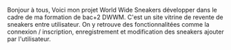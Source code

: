 Bonjour à tous,
Voici mon projet World Wide Sneakers développer dans le cadre de ma formation de bac+2 DWWM. C'est un site vitrine de revente de sneakers entre utilisateur. On y retrouve des fonctionnalitées comme la connexion / inscription, enregistrement 
et modification des sneakers ajouter par l'utilisateur. 
